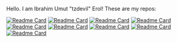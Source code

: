 Hello. I am Ibrahim Umut "tzdevil" Erol! These are my repos:

[![Readme Card](https://github-readme-stats.vercel.app/api/pin/?username=tzdevil&repo=Label-Blocks)](https://github.com/tzdevil/Label-Blocks)
[![Readme Card](https://github-readme-stats.vercel.app/api/pin/?username=tzdevil&repo=Word-Sleuth)](https://github.com/tzdevil/Word-Sleuth)
[![Readme Card](https://github-readme-stats.vercel.app/api/pin/?username=tzdevil&repo=Harvest-Hustle)](https://github.com/tzdevil/Harvest-Hustle)
[![Readme Card](https://github-readme-stats.vercel.app/api/pin/?username=tzdevil&repo=Chess-Multiplayer)](https://github.com/tzdevil/Chess-Multiplayer)
[![Readme Card](https://github-readme-stats.vercel.app/api/pin/?username=tzdevil&repo=Word-Game-Infinite)](https://github.com/tzdevil/Word-Game-Infinite)
[![Readme Card](https://github-readme-stats.vercel.app/api/pin/?username=tzdevil&repo=Soup-Rush)](https://github.com/tzdevil/Soup-Rush)
[![Readme Card](https://github-readme-stats.vercel.app/api/pin/?username=tzdevil&repo=TZUtils)](https://github.com/tzdevil/TZUtils)
[![Readme Card](https://github-readme-stats.vercel.app/api/pin/?username=tzdevil&repo=Haarstone-5.0.0)](https://github.com/tzdevil/Haarstone-5.0.0)
[![Readme Card](https://github-readme-stats.vercel.app/api/pin/?username=tzdevil&repo=Plants-V-Zombies)](https://github.com/tzdevil/Plants-V-Zombies)
